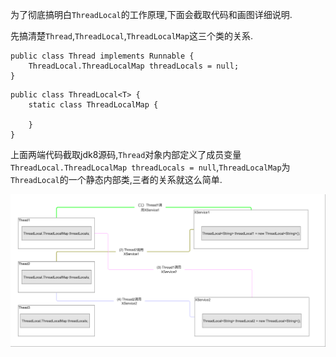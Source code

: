 为了彻底搞明白`ThreadLocal`的工作原理,下面会截取代码和画图详细说明.

先搞清楚`Thread`,`ThreadLocal`,`ThreadLocalMap`这三个类的关系.


```
public class Thread implements Runnable {
    ThreadLocal.ThreadLocalMap threadLocals = null;
}
```

```
public class ThreadLocal<T> {
	static class ThreadLocalMap {

	}
}
```


上面两端代码截取jdk8源码,`Thread`对象内部定义了成员变量`ThreadLocal.ThreadLocalMap threadLocals = null`,`ThreadLocalMap`为`ThreadLocal`的一个静态内部类,三者的关系就这么简单.

![](https://raw.githubusercontent.com/m65536/resource/master/image/java/thread/thread_local_0.png)
